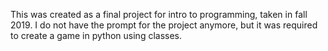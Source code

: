 This was created as a final project for intro to programming, taken in fall 2019. I do not have the prompt for the project anymore, but it was required to create a game in python using classes.

